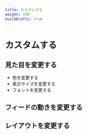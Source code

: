 ```yaml
---
title: カスタムする
weight: 100
buildDrafts: true
---
```


# カスタムする

## 見た目を変更する

- 色を変更する
- 表示サイズを変更する
- フォントを変更する


## フィードの動きを変更する

## レイアウトを変更する
